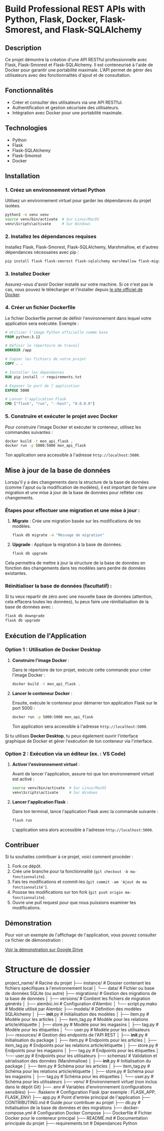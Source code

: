 
# Build Professional REST APIs with Python, Flask, Docker, Flask-Smorest, and Flask-SQLAlchemy

## Description

Ce projet démontre la création d'une API RESTful professionnelle avec Flask, Flask-Smorest et Flask-SQLAlchemy. Il est conteneurisé à l'aide de Docker pour garantir une portabilité maximale. L'API permet de gérer des utilisateurs avec des fonctionnalités d'ajout et de consultation.

## Fonctionnalités

- Créer et consulter des utilisateurs via une API RESTful.
- Authentification et gestion sécurisée des utilisateurs.
- Intégration avec Docker pour une portabilité maximale.

## Technologies

- Python
- Flask
- Flask-SQLAlchemy
- Flask-Smorest
- Docker



## Installation

### 1. Créez un environnement virtuel Python

Utilisez un environnement virtuel pour garder les dépendances du projet isolées.

```bash
python3 -m venv venv
source venv/bin/activate  # Sur Linux/MacOS
venv\Scripts\activate     # Sur Windows
```

### 2. Installez les dépendances requises

Installez Flask, Flask-Smorest, Flask-SQLAlchemy, Marshmallow, et d'autres dépendances nécessaires avec pip :

```bash
pip install flask flask-smorest flask-sqlalchemy marshmallow flask-migrate
```

### 3. Installez Docker

Assurez-vous d'avoir Docker installé sur votre machine. Si ce n'est pas le cas, vous pouvez le télécharger et l'installer depuis [le site officiel de Docker](https://www.docker.com/get-started).

### 4. Créer un fichier Dockerfile

Le fichier Dockerfile permet de définir l'environnement dans lequel votre application sera exécutée. Exemple :

```dockerfile
# Utiliser l'image Python officielle comme base
FROM python:3.12

# Définir le répertoire de travail
WORKDIR /app

# Copier les fichiers de votre projet
COPY . .

# Installer les dépendances
RUN pip install -r requirements.txt

# Exposer le port de l'application
EXPOSE 5000

# Lancer l'application Flask
CMD ["flask", "run", "--host", "0.0.0.0"]
```

### 5. Construire et exécuter le projet avec Docker

Pour construire l'image Docker et exécuter le conteneur, utilisez les commandes suivantes :

```bash
docker build -t mon_api_flask .
docker run -p 5000:5000 mon_api_flask

```
Ton application sera accessible à l'adresse `http://localhost:5000`.


## Mise à jour de la base de données

Lorsqu'il y a des changements dans la structure de la base de données (comme l'ajout ou la modification de modèles), il est important de faire une migration et une mise à jour de la base de données pour refléter ces changements.

### Étapes pour effectuer une migration et une mise à jour :

1. **Migrate** : Crée une migration basée sur les modifications de tes modèles.
   ```bash
   flask db migrate -m "Message de migration"
   ```

2. **Upgrade** : Applique la migration à la base de données.
   ```bash
   flask db upgrade
   ```

Cela permettra de mettre à jour la structure de la base de données en fonction des changements dans tes modèles sans perdre de données existantes.


### Réinitialiser la base de données (facultatif) :

Si tu veux repartir de zéro avec une nouvelle base de données (attention, cela effacera toutes les données), tu peux faire une réinitialisation de la base de données avec :

```bash
flask db downgrade
flask db upgrade
```




## Exécution de l'Application

### Option 1 : Utilisation de Docker Desktop

1. **Construire l'image Docker** :

   Dans le répertoire de ton projet, exécute cette commande pour créer l'image Docker :

   ```bash
   docker build -t mon_api_flask .
   ```

2. **Lancer le conteneur Docker** :

   Ensuite, exécute le conteneur pour démarrer ton application Flask sur le port 5000 :

   ```bash
   docker run -p 5000:5000 mon_api_flask
   ```

   Ton application sera accessible à l'adresse `http://localhost:5000`.

Si tu utilises **Docker Desktop**, tu peux également ouvrir l'interface graphique de Docker et gérer l'exécution de ton conteneur via l'interface.

### Option 2 : Exécution via un éditeur (ex. : VS Code)

1. **Activer l'environnement virtuel** :

   Avant de lancer l'application, assure-toi que ton environnement virtuel est activé :

   ```bash
   source venv/bin/activate  # Sur Linux/MacOS
   venv\Scripts\activate     # Sur Windows
   ```

2. **Lancer l'application Flask** :

   Dans ton terminal, lance l'application Flask avec la commande suivante :

   ```bash
   flask run
   ```

   L'application sera alors accessible à l'adresse `http://localhost:5000`.

## Contribuer

Si tu souhaites contribuer à ce projet, voici comment procéder :

1. Fork ce dépôt.
2. Crée une branche pour ta fonctionnalité (`git checkout -b ma-fonctionnalite`).
3. Fais tes modifications et commit-les (`git commit -am 'Ajout de ma fonctionnalité'`).
4. Pousse tes modifications sur ton fork (`git push origin ma-fonctionnalite`).
5. Ouvre une pull request pour que nous puissions examiner tes modifications.
## Démonstration

Pour voir un exemple de l'affichage de l'application, vous pouvez consulter ce fichier de démonstration :

[Voir la démonstration sur Google Drive](https://docs.google.com/document/d/1Xta3Nj-M2Nkp-6z9pcv70Q9wLuUuRwI4IHlwnL8IDCk/edit?tab=t.0)


# Structure de dossier
project_name/                  # Racine du projet
├── instance/                  # Dossier contenant les fichiers spécifiques à l'environnement local
│   └── data/                  # Fichier ou base de données SQLite (ou autre)
├── migrations/                # Gestion des migrations de la base de données
│   ├── versions/              # Contient les fichiers de migration générés
│   ├── alembic.ini            # Configuration d'Alembic
│   └── script.py.mako         # Modèle utilisé par Alembic
├── models/                    # Définition des modèles SQLAlchemy
│   ├── __init__.py            # Initialisation des modèles
│   ├── item.py                # Modèle pour les articles
│   ├── item_tag.py            # Modèle pour les relations article/étiquette
│   ├── store.py               # Modèle pour les magasins
│   ├── tag.py                 # Modèle pour les étiquettes
│   └── user.py                # Modèle pour les utilisateurs
├── resources/                 # Gestion des endpoints de l'API REST
│   ├── __init__.py            # Initialisation du package
│   ├── item.py                # Endpoints pour les articles
│   ├── item_tag.py            # Endpoints pour les relations article/étiquette
│   ├── store.py               # Endpoints pour les magasins
│   ├── tag.py                 # Endpoints pour les étiquettes
│   └── user.py                # Endpoints pour les utilisateurs
├── schemas/                   # Validation et sérialisation des données (Marshmallow)
│   ├── __init__.py            # Initialisation du package
│   ├── item.py                # Schéma pour les articles
│   ├── item_tag.py            # Schéma pour les relations article/étiquette
│   ├── store.py               # Schéma pour les magasins
│   ├── tag.py                 # Schéma pour les étiquettes
│   └── user.py                # Schéma pour les utilisateurs
├── venv/                      # Environnement virtuel (non inclus dans le dépôt Git)
├── .env                       # Variables d'environnement (configurations sensibles)
├── .flaskenv                  # Configuration Flask (par exemple : FLASK_APP, FLASK_ENV)
├── app.py                     # Point d'entrée principal de l'application
├── CONTRIBUTING.md            # Guide pour contribuer au projet
├── db.py                      # Initialisation de la base de données et des migrations
├── docker-compose.yml         # Configuration Docker Compose
├── Dockerfile                 # Fichier Docker pour le conteneur principal
├── README.md                  # Documentation principale du projet
├── requirements.txt           # Dépendances Python







